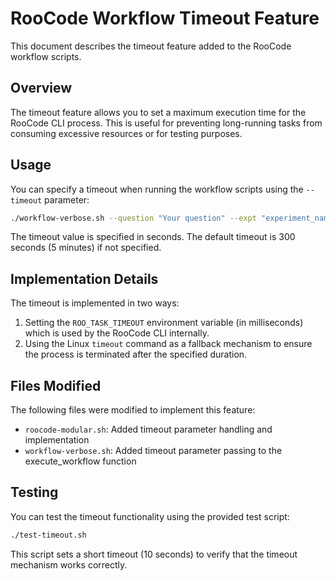 # RooCode Workflow Timeout Feature

This document describes the timeout feature added to the RooCode workflow scripts.

## Overview

The timeout feature allows you to set a maximum execution time for the RooCode CLI process. This is useful for preventing long-running tasks from consuming excessive resources or for testing purposes.

## Usage

You can specify a timeout when running the workflow scripts using the `--timeout` parameter:

```bash
./workflow-verbose.sh --question "Your question" --expt "experiment_name" --timeout 300
```

The timeout value is specified in seconds. The default timeout is 300 seconds (5 minutes) if not specified.

## Implementation Details

The timeout is implemented in two ways:

1. Setting the `ROO_TASK_TIMEOUT` environment variable (in milliseconds) which is used by the RooCode CLI internally.
2. Using the Linux `timeout` command as a fallback mechanism to ensure the process is terminated after the specified duration.

## Files Modified

The following files were modified to implement this feature:

- `roocode-modular.sh`: Added timeout parameter handling and implementation
- `workflow-verbose.sh`: Added timeout parameter passing to the execute_workflow function

## Testing

You can test the timeout functionality using the provided test script:

```bash
./test-timeout.sh
```

This script sets a short timeout (10 seconds) to verify that the timeout mechanism works correctly.